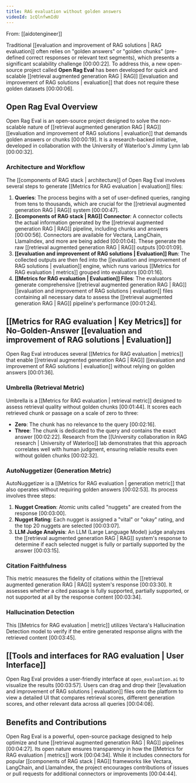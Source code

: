 ```yaml
---
title: RAG evaluation without golden answers
videoId: 1cQlnfwmIdU
---
```


From: [[aidotengineer]] <br/> 

Traditional [[evaluation and improvement of RAG solutions | RAG evaluation]] often relies on "golden answers" or "golden chunks" (pre-defined correct responses or relevant text segments), which presents a significant scalability challenge <a class="yt-timestamp" data-t="00:00:22">[00:00:22]</a>. To address this, a new open-source project called **Open Rag Eval** has been developed for quick and scalable [[retrieval augmented generation RAG | RAG]] [[evaluation and improvement of RAG solutions | evaluation]] that does not require these golden datasets <a class="yt-timestamp" data-t="00:00:06">[00:00:06]</a>.

## Open Rag Eval Overview

Open Rag Eval is an open-source project designed to solve the non-scalable nature of [[retrieval augmented generation RAG | RAG]] [[evaluation and improvement of RAG solutions | evaluation]] that demands golden answers or chunks <a class="yt-timestamp" data-t="00:00:19">[00:00:19]</a>. It is a research-backed initiative, developed in collaboration with the University of Waterloo's Jimmy Lynn lab <a class="yt-timestamp" data-t="00:00:32">[00:00:32]</a>.

### Architecture and Workflow
The [[components of RAG stack | architecture]] of Open Rag Eval involves several steps to generate [[Metrics for RAG evaluation | evaluation]] files:
1.  **Queries**: The process begins with a set of user-defined queries, ranging from tens to thousands, which are crucial for the [[retrieval augmented generation RAG | RAG]] system <a class="yt-timestamp" data-t="00:00:47">[00:00:47]</a>.
2.  **[[components of RAG stack | RAG]] Connector**: A connector collects the actual information generated by the [[retrieval augmented generation RAG | RAG]] pipeline, including chunks and answers <a class="yt-timestamp" data-t="00:00:56">[00:00:56]</a>. Connectors are available for Vectara, LangChain, LlamaIndex, and more are being added <a class="yt-timestamp" data-t="00:01:04">[00:01:04]</a>. These generate the raw [[retrieval augmented generation RAG | RAG]] outputs <a class="yt-timestamp" data-t="00:01:09">[00:01:09]</a>.
3.  **[[evaluation and improvement of RAG solutions | Evaluation]] Run**: The collected outputs are then fed into the [[evaluation and improvement of RAG solutions | evaluation]] engine, which runs various [[Metrics for RAG evaluation | metrics]] grouped into evaluators <a class="yt-timestamp" data-t="00:01:16">[00:01:16]</a>.
4.  **[[Metrics for RAG evaluation | Evaluation]] Files**: The evaluators generate comprehensive [[retrieval augmented generation RAG | RAG]] [[evaluation and improvement of RAG solutions | evaluation]] files containing all necessary data to assess the [[retrieval augmented generation RAG | RAG]] pipeline's performance <a class="yt-timestamp" data-t="00:01:24">[00:01:24]</a>.

## [[Metrics for RAG evaluation | Key Metrics]] for No-Golden-Answer [[evaluation and improvement of RAG solutions | Evaluation]]

Open Rag Eval introduces several [[Metrics for RAG evaluation | metrics]] that enable [[retrieval augmented generation RAG | RAG]] [[evaluation and improvement of RAG solutions | evaluation]] without relying on golden answers <a class="yt-timestamp" data-t="00:01:36">[00:01:36]</a>.

### Umbrella (Retrieval Metric)
Umbrella is a [[Metrics for RAG evaluation | retrieval metric]] designed to assess retrieval quality without golden chunks <a class="yt-timestamp" data-t="00:01:44">[00:01:44]</a>. It scores each retrieved chunk or passage on a scale of zero to three:
*   **Zero**: The chunk has no relevance to the query <a class="yt-timestamp" data-t="00:02:16">[00:02:16]</a>.
*   **Three**: The chunk is dedicated to the query and contains the exact answer <a class="yt-timestamp" data-t="00:02:22">[00:02:22]</a>.
Research from the [[University collaboration in RAG research | University of Waterloo]] lab demonstrates that this approach correlates well with human judgment, ensuring reliable results even without golden chunks <a class="yt-timestamp" data-t="00:02:32">[00:02:32]</a>.

### AutoNuggetizer (Generation Metric)
AutoNuggetizer is a [[Metrics for RAG evaluation | generation metric]] that also operates without requiring golden answers <a class="yt-timestamp" data-t="00:02:53">[00:02:53]</a>. Its process involves three steps:
1.  **Nugget Creation**: Atomic units called "nuggets" are created from the response <a class="yt-timestamp" data-t="00:03:00">[00:03:00]</a>.
2.  **Nugget Rating**: Each nugget is assigned a "vital" or "okay" rating, and the top 20 nuggets are selected <a class="yt-timestamp" data-t="00:03:07">[00:03:07]</a>.
3.  **LLM Judge Analysis**: An LLM (Large Language Model) judge analyzes the [[retrieval augmented generation RAG | RAG]] system's response to determine if each selected nugget is fully or partially supported by the answer <a class="yt-timestamp" data-t="00:03:15">[00:03:15]</a>.

### Citation Faithfulness
This metric measures the fidelity of citations within the [[retrieval augmented generation RAG | RAG]] system's response <a class="yt-timestamp" data-t="00:03:30">[00:03:30]</a>. It assesses whether a cited passage is fully supported, partially supported, or not supported at all by the response content <a class="yt-timestamp" data-t="00:03:34">[00:03:34]</a>.

### Hallucination Detection
This [[Metrics for RAG evaluation | metric]] utilizes Vectara's Hallucination Detection model to verify if the entire generated response aligns with the retrieved content <a class="yt-timestamp" data-t="00:03:45">[00:03:45]</a>.

## [[Tools and interfaces for RAG evaluation | User Interface]]

Open Rag Eval provides a user-friendly interface at `open_evaluation.ai` to visualize the results <a class="yt-timestamp" data-t="00:03:57">[00:03:57]</a>. Users can drag and drop their [[evaluation and improvement of RAG solutions | evaluation]] files onto the platform to view a detailed UI that compares retrieval scores, different generation scores, and other relevant data across all queries <a class="yt-timestamp" data-t="00:04:08">[00:04:08]</a>.

## Benefits and Contributions

Open Rag Eval is a powerful, open-source package designed to help optimize and tune [[retrieval augmented generation RAG | RAG]] pipelines <a class="yt-timestamp" data-t="00:04:27">[00:04:27]</a>. Its open nature ensures transparency in how the [[Metrics for RAG evaluation | metrics]] work <a class="yt-timestamp" data-t="00:04:34">[00:04:34]</a>. While it includes connectors for popular [[components of RAG stack | RAG]] frameworks like Vectara, LangChain, and LlamaIndex, the project encourages contributions of issues or pull requests for additional connectors or improvements <a class="yt-timestamp" data-t="00:04:44">[00:04:44]</a>.